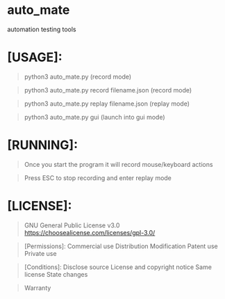 # auto_mate
automation testing tools

# [USAGE]:
> python3 auto_mate.py (record mode)

> python3 auto_mate.py record filename.json (record mode)

> python3 auto_mate.py replay filename.json (replay mode)

> python3 auto_mate.py gui (launch into gui mode)

# [RUNNING]:
> Once you start the program it will record mouse/keyboard actions

> Press ESC to stop recording and enter replay mode

# [LICENSE]:
> GNU General Public License v3.0
> https://choosealicense.com/licenses/gpl-3.0/

> [Permissions]:
>    Commercial use
>    Distribution
>    Modification
>    Patent use
>    Private use

> [Conditions]:
>    Disclose source
>    License and copyright notice
>    Same license
>    State changes

> [Limitations]:
>    Liability
>    Warranty
